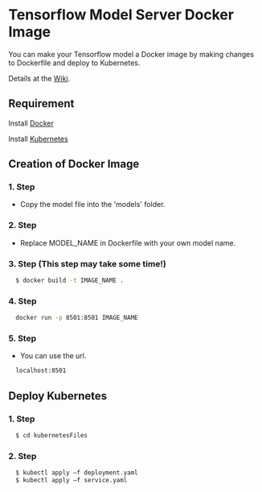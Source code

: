 # Tensorflow Model Server Docker Image

You can make your Tensorflow model a Docker image by making changes to Dockerfile and deploy to Kubernetes.

Details at the [Wiki](https://github.com/ajiybanesij/Tensorflow-Model-Server-Docker-Kubernetes/wiki#tensorflow-model-server-converting-docker-image).

## Requirement

  Install [Docker](https://docs.docker.com/install/)
  
  Install [Kubernetes](https://vitux.com/?s=kubernetes)

## Creation of Docker Image

### 1. Step 
  - Copy the model file into the 'models' folder.


### 2. Step 
  - Replace MODEL_NAME in Dockerfile with your own model name.

### 3. Step (This step may take some time!)
  ```sh
    $ docker build -t IMAGE_NAME .
  ```

### 4. Step
  ```sh
    docker run -p 8501:8501 IMAGE_NAME  
  ```

### 5. Step
  - You can use the url.
  ```sh
    localhost:8501
  ``` 
  
 ## Deploy Kubernetes
  
### 1. Step 
  ```sh
    $ cd kubernetesFiles
  ```
  
### 2. Step 
  ```sh
    $ kubectl apply –f deployment.yaml
    $ kubectl apply –f service.yaml
  ```
